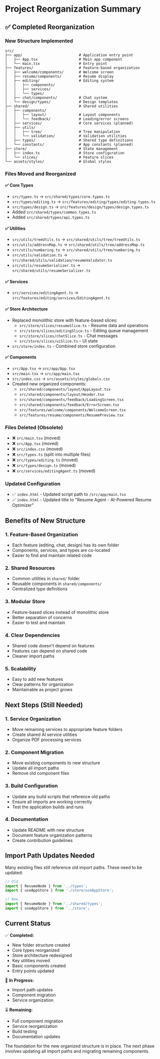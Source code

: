 # Project Reorganization Summary

## ✅ Completed Reorganization

### New Structure Implemented

```
src/
├── app/                          # Application entry point
│   ├── App.tsx                   # Main app component
│   └── main.tsx                  # Entry point
├── features/                     # Feature-based organization
│   ├── welcome/components/       # Welcome screen
│   ├── resume/components/        # Resume display
│   ├── editing/                  # Editing system
│   │   ├── components/
│   │   ├── services/
│   │   └── types/
│   ├── chat/components/          # Chat system
│   └── design/types/             # Design templates
├── shared/                       # Shared utilities
│   ├── components/
│   │   ├── layout/               # Layout components
│   │   └── feedback/             # Loading/error screens
│   ├── services/                 # Core services (planned)
│   ├── utils/
│   │   ├── tree/                 # Tree manipulation
│   │   └── validation/           # Validation utilities
│   ├── types/                    # Shared type definitions
│   └── constants/                # App constants (planned)
├── store/                        # State management
│   ├── index.ts                  # Store configuration
│   └── slices/                   # Feature slices
└── assets/styles/                # Global styles
```

### Files Moved and Reorganized

#### ✅ Core Types
- `src/types.ts` → `src/shared/types/core.types.ts`
- `src/types/editing.ts` → `src/features/editing/types/editing.types.ts`
- `src/types/design.ts` → `src/features/design/types/design.types.ts`
- Added `src/shared/types/common.types.ts`
- Added `src/shared/types/api.types.ts`

#### ✅ Utilities
- `src/utils/treeUtils.ts` → `src/shared/utils/tree/treeUtils.ts`
- `src/utils/addressMap.ts` → `src/shared/utils/tree/addressMap.ts`
- `src/utils/numbering.ts` → `src/shared/utils/tree/numbering.ts`
- `src/utils/validation.ts` → `src/shared/utils/validation/resumeValidator.ts`
- `src/utils/resumeSerializer.ts` → `src/shared/utils/resumeSerializer.ts`

#### ✅ Services
- `src/services/editingAgent.ts` → `src/features/editing/services/EditingAgent.ts`

#### ✅ Store Architecture
- Replaced monolithic store with feature-based slices:
  - `src/store/slices/resumeSlice.ts` - Resume data and operations
  - `src/store/slices/editingSlice.ts` - Editing queue management
  - `src/store/slices/chatSlice.ts` - Chat messages
  - `src/store/slices/uiSlice.ts` - UI state
- `src/store/index.ts` - Combined store configuration

#### ✅ Components
- `src/App.tsx` → `src/app/App.tsx`
- `src/main.tsx` → `src/app/main.tsx`
- `src/index.css` → `src/assets/styles/globals.css`
- Created new organized components:
  - `src/shared/components/layout/AppLayout.tsx`
  - `src/shared/components/layout/Header.tsx`
  - `src/shared/components/feedback/LoadingScreen.tsx`
  - `src/shared/components/feedback/ErrorScreen.tsx`
  - `src/features/welcome/components/WelcomeScreen.tsx`
  - `src/features/resume/components/ResumePreview.tsx`

### Files Deleted (Obsolete)

- ❌ `src/main.tsx` (moved)
- ❌ `src/App.tsx` (moved)
- ❌ `src/index.css` (moved)
- ❌ `src/types.ts` (split into multiple files)
- ❌ `src/types/editing.ts` (moved)
- ❌ `src/types/design.ts` (moved)
- ❌ `src/services/editingAgent.ts` (moved)

### Updated Configuration

- ✅ `index.html` - Updated script path to `/src/app/main.tsx`
- ✅ `index.html` - Updated title to "Resume Agent - AI-Powered Resume Optimizer"

## Benefits of New Structure

### 1. Feature-Based Organization
- Each feature (editing, chat, design) has its own folder
- Components, services, and types are co-located
- Easier to find and maintain related code

### 2. Shared Resources
- Common utilities in `shared/` folder
- Reusable components in `shared/components/`
- Centralized type definitions

### 3. Modular Store
- Feature-based slices instead of monolithic store
- Better separation of concerns
- Easier to test and maintain

### 4. Clear Dependencies
- Shared code doesn't depend on features
- Features can depend on shared code
- Cleaner import paths

### 5. Scalability
- Easy to add new features
- Clear patterns for organization
- Maintainable as project grows

## Next Steps (Still Needed)

### 1. Service Organization
- Move remaining services to appropriate feature folders
- Create shared AI service utilities
- Organize PDF processing services

### 2. Component Migration
- Move existing components to new structure
- Update all import paths
- Remove old component files

### 3. Build Configuration
- Update any build scripts that reference old paths
- Ensure all imports are working correctly
- Test the application builds and runs

### 4. Documentation
- Update README with new structure
- Document feature organization patterns
- Create contribution guidelines

## Import Path Updates Needed

Many existing files still reference old import paths. These need to be updated:

```typescript
// Old
import { ResumeNode } from '../types';
import { useAppStore } from './store/useAppStore';

// New  
import { ResumeNode } from '../shared/types';
import { useAppStore } from '../store';
```

## Current Status

✅ **Completed:**
- New folder structure created
- Core types reorganized
- Store architecture redesigned
- Key utilities moved
- Basic components created
- Entry points updated

🔄 **In Progress:**
- Import path updates
- Component migration
- Service organization

⏳ **Remaining:**
- Full component migration
- Service reorganization
- Build testing
- Documentation updates

The foundation for the new organized structure is in place. The next phase involves updating all import paths and migrating remaining components.